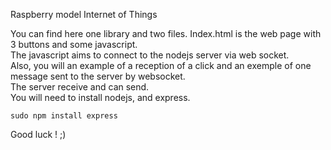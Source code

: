 Raspberry model Internet of Things

You can find here one library and two files. Index.html is the web page with 3 buttons and some javascript.  
The javascript aims to connect to the nodejs server via web socket.  
Also, you will an example of a reception of a click and an exemple of one message sent to the server by websocket.  
The server receive and can send.  
You will need to install nodejs, and express.
```
sudo npm install express
```

Good luck ! ;)

